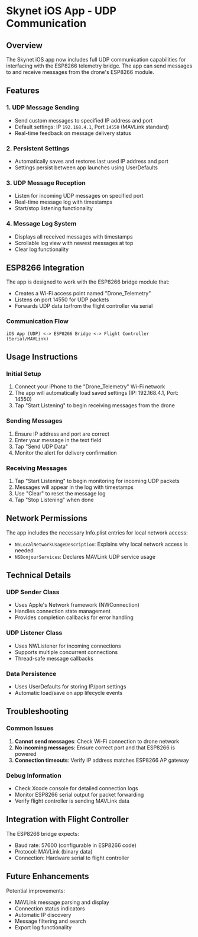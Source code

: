 # Skynet iOS App - UDP Communication

## Overview

The Skynet iOS app now includes full UDP communication capabilities for interfacing with the ESP8266 telemetry bridge. The app can send messages to and receive messages from the drone's ESP8266 module.

## Features

### 1. UDP Message Sending

- Send custom messages to specified IP address and port
- Default settings: IP `192.168.4.1`, Port `14550` (MAVLink standard)
- Real-time feedback on message delivery status

### 2. Persistent Settings

- Automatically saves and restores last used IP address and port
- Settings persist between app launches using UserDefaults

### 3. UDP Message Reception

- Listen for incoming UDP messages on specified port
- Real-time message log with timestamps
- Start/stop listening functionality

### 4. Message Log System

- Displays all received messages with timestamps
- Scrollable log view with newest messages at top
- Clear log functionality

## ESP8266 Integration

The app is designed to work with the ESP8266 bridge module that:

- Creates a Wi-Fi access point named "Drone_Telemetry"
- Listens on port 14550 for UDP packets
- Forwards UDP data to/from the flight controller via serial

### Communication Flow

```
iOS App (UDP) <-> ESP8266 Bridge <-> Flight Controller (Serial/MAVLink)
```

## Usage Instructions

### Initial Setup

1. Connect your iPhone to the "Drone_Telemetry" Wi-Fi network
2. The app will automatically load saved settings (IP: 192.168.4.1, Port: 14550)
3. Tap "Start Listening" to begin receiving messages from the drone

### Sending Messages

1. Ensure IP address and port are correct
2. Enter your message in the text field
3. Tap "Send UDP Data"
4. Monitor the alert for delivery confirmation

### Receiving Messages

1. Tap "Start Listening" to begin monitoring for incoming UDP packets
2. Messages will appear in the log with timestamps
3. Use "Clear" to reset the message log
4. Tap "Stop Listening" when done

## Network Permissions

The app includes the necessary Info.plist entries for local network access:

- `NSLocalNetworkUsageDescription`: Explains why local network access is needed
- `NSBonjourServices`: Declares MAVLink UDP service usage

## Technical Details

### UDP Sender Class

- Uses Apple's Network framework (NWConnection)
- Handles connection state management
- Provides completion callbacks for error handling

### UDP Listener Class

- Uses NWListener for incoming connections
- Supports multiple concurrent connections
- Thread-safe message callbacks

### Data Persistence

- Uses UserDefaults for storing IP/port settings
- Automatic load/save on app lifecycle events

## Troubleshooting

### Common Issues

1. **Cannot send messages**: Check Wi-Fi connection to drone network
2. **No incoming messages**: Ensure correct port and that ESP8266 is powered
3. **Connection timeouts**: Verify IP address matches ESP8266 AP gateway

### Debug Information

- Check Xcode console for detailed connection logs
- Monitor ESP8266 serial output for packet forwarding
- Verify flight controller is sending MAVLink data

## Integration with Flight Controller

The ESP8266 bridge expects:

- Baud rate: 57600 (configurable in ESP8266 code)
- Protocol: MAVLink (binary data)
- Connection: Hardware serial to flight controller

## Future Enhancements

Potential improvements:

- MAVLink message parsing and display
- Connection status indicators
- Automatic IP discovery
- Message filtering and search
- Export log functionality
